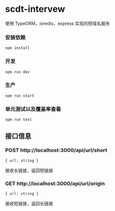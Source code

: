 # scdt-intervew

使用 TypeORM，ioredis，express 实现的短域名服务

### 安装依赖

    npm install

### 开发

    npm run dev

### 生产

    npm run start

### 单元测试以及覆盖率查看

    npm run test

## 接口信息

### POST http://localhost:3000/api/url/short

    { url: string }

接收长链接，返回短链接

### GET http://localhost:3000/api/url/origin

    { url: string }

接收短链接，返回长链接
